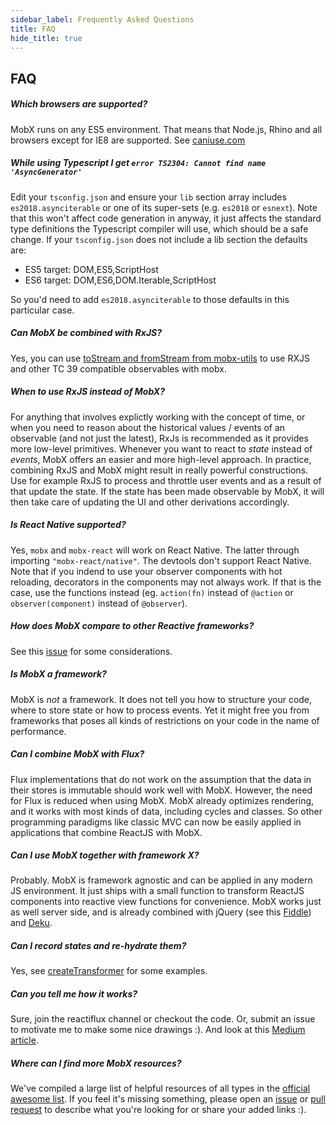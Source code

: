 ```yaml
---
sidebar_label: Frequently Asked Questions
title: FAQ
hide_title: true
---
```


## FAQ

<div id='codefund' ></div>

##### Which browsers are supported?

MobX runs on any ES5 environment. That means that Node.js, Rhino and all browsers except for IE8 are supported. See [caniuse.com](http://caniuse.com/#feat=es5)

##### While using Typescript I get `error TS2304: Cannot find name 'AsyncGenerator'`

Edit your `tsconfig.json` and ensure your `lib` section array includes `es2018.asynciterable` or one of its super-sets (e.g. `es2018` or `esnext`). Note that this won't affect code generation in anyway, it just affects the standard type definitions the Typescript compiler will use, which should be a safe change. If your `tsconfig.json` does not include a lib section the defaults are:
* ES5 target: DOM,ES5,ScriptHost
* ES6 target: DOM,ES6,DOM.Iterable,ScriptHost

So you'd need to add `es2018.asynciterable` to those defaults in this particular case.

##### Can MobX be combined with RxJS?

Yes, you can use [toStream and fromStream from mobx-utils](https://github.com/mobxjs/mobx-utils#tostream) to use RXJS and other TC 39 compatible observables with mobx.

##### When to use RxJS instead of MobX?

For anything that involves explictly working with the concept of time,
or when you need to reason about the historical values / events of an observable (and not just the latest), RxJs is recommended as it provides more low-level primitives.
Whenever you want to react to _state_ instead of _events_, MobX offers an easier and more high-level approach.
In practice, combining RxJS and MobX might result in really powerful constructions.
Use for example RxJS to process and throttle user events and as a result of that update the state.
If the state has been made observable by MobX, it will then take care of updating the UI and other derivations accordingly.

##### Is React Native supported?

Yes, `mobx` and `mobx-react` will work on React Native. The latter through importing `"mobx-react/native"`.
The devtools don't support React Native. Note that if you indend to use your observer components with hot reloading, decorators in the components may not always work. If that is the case, use the functions instead (eg. `action(fn)` instead of `@action` or `observer(component)` instead of `@observer`).

##### How does MobX compare to other Reactive frameworks?

See this [issue](https://github.com/mobxjs/mobx/issues/18) for some considerations.

##### Is MobX a framework?

MobX is _not_ a framework. It does not tell you how to structure your code, where to store state or how to process events. Yet it might free you from frameworks that poses all kinds of restrictions on your code in the name of performance.

##### Can I combine MobX with Flux?

Flux implementations that do not work on the assumption that the data in their stores is immutable should work well with MobX.
However, the need for Flux is reduced when using MobX.
MobX already optimizes rendering, and it works with most kinds of data, including cycles and classes.
So other programming paradigms like classic MVC can now be easily applied in applications that combine ReactJS with MobX.

##### Can I use MobX together with framework X?

Probably.
MobX is framework agnostic and can be applied in any modern JS environment.
It just ships with a small function to transform ReactJS components into reactive view functions for convenience.
MobX works just as well server side, and is already combined with jQuery (see this [Fiddle](http://jsfiddle.net/mweststrate/vxn7qgdw)) and [Deku](https://gist.github.com/mattmccray/d8740ea97013c7505a9b).

##### Can I record states and re-hydrate them?

Yes, see [createTransformer](http://mobxjs.github.io/mobx/refguide/create-transformer.html) for some examples.

##### Can you tell me how it works?

Sure, join the reactiflux channel or checkout the code. Or, submit an issue to motivate me to make some nice drawings :).
And look at this [Medium article](https://medium.com/@mweststrate/becoming-fully-reactive-an-in-depth-explanation-of-mobservable-55995262a254).

##### Where can I find more MobX resources?

We've compiled a large list of helpful resources of all types in the [official awesome list](https://github.com/mobxjs/awesome-mobx#awesome-mobx). If you feel it's missing something, please open an [issue](https://github.com/mobxjs/awesome-mobx/issues/new) or [pull request](https://github.com/mobxjs/awesome-mobx/compare) to describe what you're looking for or share your added links :).
